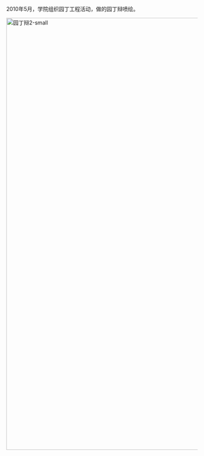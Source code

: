 <!--
author: vaster
date: 2013-09-10 20:49:50
title: 【大学作品】园丁辩-喷绘
tags: 喷绘
category: 我们的作品
status: publish
summary: 2010年5月，学院组织园丁工程活动，做的园丁辩喷绘。
-->

2010年5月，学院组织园丁工程活动，做的园丁辩喷绘。

<a href="http://www.itopers.com/wp-content/uploads/2013/09/园丁辩2-small.jpg"><img class="size-full wp-image-414 alignleft" alt="园丁辩2-small" src="http://www.itopers.com/wp-content/uploads/2013/09/园丁辩2-small.jpg" width="1417" height="1134" /></a>